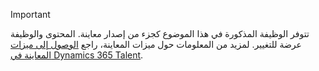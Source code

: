 > [!IMPORTANT]
> تتوفر الوظيفة المذكورة في هذا الموضوع كجزء من إصدار معاينة. المحتوى والوظيفة عرضة للتغيير. لمزيد من المعلومات حول ميزات المعاينة، راجع [الوصول إلى ميزات المعاينة في Dynamics 365 Talent](../access-preview-feature.md).
